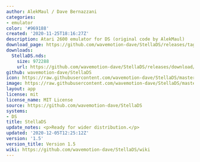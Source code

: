 ```yaml
---
author: AlekMaul / Dave Bernazzani
categories:
- emulator
color: '#969188'
created: '2020-11-25T18:16:27Z'
description: Atari 2600 emulator for DS (original code by AlekMaul)
download_page: https://github.com/wavemotion-dave/StellaDS/releases/tag/1.5
downloads:
  StellaDS.nds:
    size: 972288
    url: https://github.com/wavemotion-dave/StellaDS/releases/download/1.5/StellaDS.nds
github: wavemotion-dave/StellaDS
icon: https://raw.githubusercontent.com/wavemotion-dave/StellaDS/master/logo.bmp
image: https://raw.githubusercontent.com/wavemotion-dave/StellaDS/master/arm9/gfx/bgTop.png
layout: app
license: mit
license_name: MIT License
source: https://github.com/wavemotion-dave/StellaDS
systems:
- DS
title: StellaDS
update_notes: <p>Ready for wider distribution.</p>
updated: '2020-12-05T12:25:12Z'
version: '1.5'
version_title: Version 1.5
wiki: https://github.com/wavemotion-dave/StellaDS/wiki
---
```

